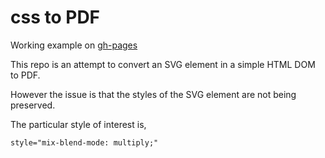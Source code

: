 # css to PDF

Working example on [gh-pages](http://shanegibney.github.io/csstopdf/)

This repo is an attempt to convert an SVG element in a simple HTML DOM to PDF.

However the issue is that the styles of the SVG element are not being preserved.

The particular style of interest is,

```style="mix-blend-mode: multiply;"```
